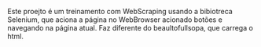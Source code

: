 Este proejto é um treinamento com WebScraping usando a bibiotreca Selenium, que aciona a página no WebBrowser acionado botões e navegando na página atual.
Faz diferente do beaultofullsopa, que carrega o html.
